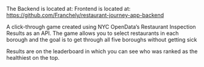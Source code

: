 
The Backend is located at: Frontend is located at: https://github.com/Franchely/restaurant-journey-app-backend

 A click-through game created using NYC OpenData’s Restaurant Inspection Results as an API. The game allows you to select restaurants in each borough and the goal is to get through all five boroughs without getting sick
 
 Results are on the leaderboard in which you can see who was ranked as the healthiest on the top. 
